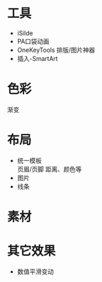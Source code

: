 # 工具  
* iSilde  
* PA口袋动画  
* OneKeyTools 排版/图片神器  
* 插入-SmartArt  

# 色彩  
渐变  

# 布局  
* 统一模板  
页眉/页脚 距离、颜色等
* 图片  
* 线条  

# 素材  

# 其它效果  
* 数值平滑变动
